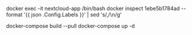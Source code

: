 docker exec -it nextcloud-app /bin/bash
docker inspect 1ebe5b1784ad --format '{{ json .Config.Labels }}' | sed 's/,/\n/g'

docker-compose build --pull
docker-compose up -d



